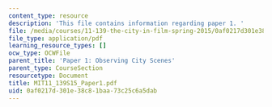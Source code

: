 ```yaml
---
content_type: resource
description: 'This file contains information regarding paper 1. '
file: /media/courses/11-139-the-city-in-film-spring-2015/0af0217d301e38c81baa73c25c6a5dab_MIT11_139S15_Paper_1.pdf
file_type: application/pdf
learning_resource_types: []
ocw_type: OCWFile
parent_title: 'Paper 1: Observing City Scenes'
parent_type: CourseSection
resourcetype: Document
title: MIT11_139S15_Paper1.pdf
uid: 0af0217d-301e-38c8-1baa-73c25c6a5dab
---
```

